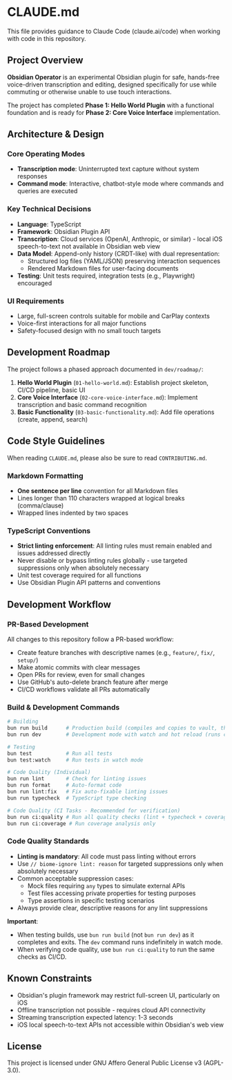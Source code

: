 # CLAUDE.md

This file provides guidance to Claude Code (claude.ai/code) when working with code in this repository.

## Project Overview

**Obsidian Operator** is an experimental Obsidian plugin for safe, hands-free voice-driven transcription and editing, designed specifically for use while commuting or otherwise unable to use touch interactions.

The project has completed **Phase 1: Hello World Plugin** with a functional foundation and is ready for **Phase 2: Core Voice Interface** implementation.

## Architecture & Design

### Core Operating Modes
- **Transcription mode**: Uninterrupted text capture without system responses
- **Command mode**: Interactive, chatbot-style mode where commands and queries are executed

### Key Technical Decisions
- **Language**: TypeScript
- **Framework**: Obsidian Plugin API
- **Transcription**: Cloud services (OpenAI, Anthropic, or similar) - local iOS speech-to-text not available in Obsidian web view
- **Data Model**: Append-only history (CRDT-like) with dual representation:
  - Structured log files (YAML/JSON) preserving interaction sequences
  - Rendered Markdown files for user-facing documents
- **Testing**: Unit tests required, integration tests (e.g., Playwright) encouraged

### UI Requirements
- Large, full-screen controls suitable for mobile and CarPlay contexts
- Voice-first interactions for all major functions
- Safety-focused design with no small touch targets

## Development Roadmap

The project follows a phased approach documented in `dev/roadmap/`:

1. **Hello World Plugin** (`01-hello-world.md`): Establish project skeleton, CI/CD pipeline, basic UI
2. **Core Voice Interface** (`02-core-voice-interface.md`): Implement transcription and basic command recognition
3. **Basic Functionality** (`03-basic-functionality.md`): Add file operations (create, append, search)

## Code Style Guidelines

When reading `CLAUDE.md`, please also be sure to read `CONTRIBUTING.md`.

### Markdown Formatting
- **One sentence per line** convention for all Markdown files
- Lines longer than 110 characters wrapped at logical breaks (comma/clause)
- Wrapped lines indented by two spaces

### TypeScript Conventions
- **Strict linting enforcement**: All linting rules must remain enabled and issues addressed directly
- Never disable or bypass linting rules globally - use targeted suppressions only when absolutely necessary
- Unit test coverage required for all functions
- Use Obsidian Plugin API patterns and conventions

## Development Workflow

### PR-Based Development
All changes to this repository follow a PR-based workflow:
- Create feature branches with descriptive names (e.g., `feature/`, `fix/`, `setup/`)
- Make atomic commits with clear messages
- Open PRs for review, even for small changes
- Use GitHub's auto-delete branch feature after merge
- CI/CD workflows validate all PRs automatically

### Build & Development Commands

```bash
# Building
bun run build      # Production build (compiles and copies to vault, then exits)
bun run dev        # Development mode with watch and hot reload (runs continuously)

# Testing
bun test           # Run all tests
bun test:watch     # Run tests in watch mode

# Code Quality (Individual)
bun run lint       # Check for linting issues
bun run format     # Auto-format code
bun run lint:fix   # Fix auto-fixable linting issues
bun run typecheck  # TypeScript type checking

# Code Quality (CI Tasks - Recommended for verification)
bun run ci:quality # Run all quality checks (lint + typecheck + coverage)
bun run ci:coverage # Run coverage analysis only
```

### Code Quality Standards
- **Linting is mandatory**: All code must pass linting without errors
- Use `// biome-ignore lint: reason` for targeted suppressions only when absolutely necessary
- Common acceptable suppression cases:
  - Mock files requiring `any` types to simulate external APIs
  - Test files accessing private properties for testing purposes
  - Type assertions in specific testing scenarios
- Always provide clear, descriptive reasons for any lint suppressions

**Important**: 
- When testing builds, use `bun run build` (not `bun run dev`) as it completes and exits. The `dev` command runs indefinitely in watch mode.
- When verifying code quality, use `bun run ci:quality` to run the same checks as CI/CD.

## Known Constraints

- Obsidian's plugin framework may restrict full-screen UI, particularly on iOS
- Offline transcription not possible - requires cloud API connectivity
- Streaming transcription expected latency: 1-3 seconds
- iOS local speech-to-text APIs not accessible within Obsidian's web view

## License

This project is licensed under GNU Affero General Public License v3 (AGPL-3.0).
